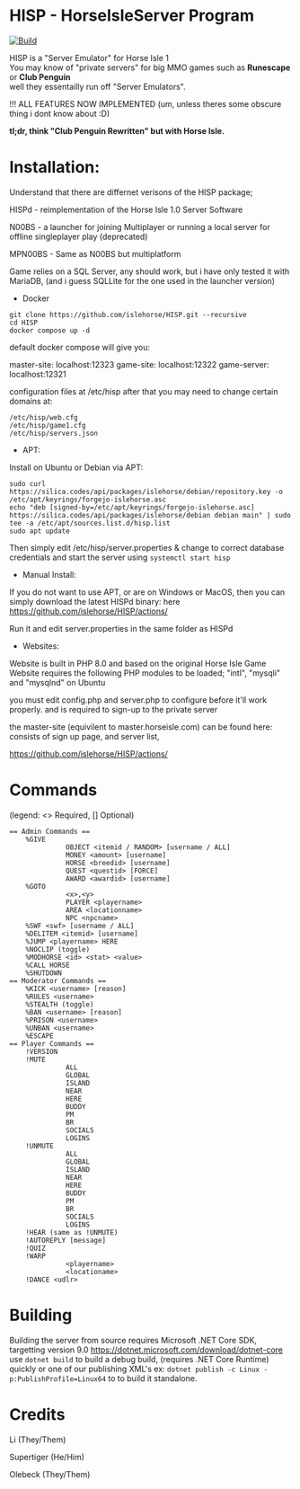 # HISP - HorseIsleServer Program

[![Build](https://github.com/islehorse/HISP/workflows/build/badge.svg)](https://github.com/islehorse/HISP/actions?query=workflow%3Abuild)

HISP is a "Server Emulator" for Horse Isle 1          
You may know of "private servers" for big MMO games such as **Runescape** or **Club Penguin**          
well they essentailly run off "Server Emulators".          

!!! ALL FEATURES NOW IMPLEMENTED (um, unless theres some obscure thing i dont know about :D)

**tl;dr, think "Club Penguin Rewritten" but with Horse Isle.**


# Installation:

Understand that there are differnet verisons of the HISP package;

HISPd - reimplementation of the Horse Isle 1.0 Server Software 

N00BS - a launcher for joining Multiplayer or running a local server for offline singleplayer play (deprecated)

MPN00BS - Same as N00BS but multiplatform

Game relies on a SQL Server, any should work, but i have only tested it with MariaDB, 
(and i guess SQLLite for the one used in the launcher version)

- Docker

```
git clone https://github.com/islehorse/HISP.git --recursive
cd HISP
docker compose up -d
```
default docker compose will give you: 

master-site: localhost:12323
game-site: localhost:12322
game-server: localhost:12321

configuration files at /etc/hisp 
after that you may need to change certain domains at:

```
/etc/hisp/web.cfg 
/etc/hisp/game1.cfg 
/etc/hisp/servers.json
```

- APT:

Install on Ubuntu or Debian via APT:
```
sudo curl https://silica.codes/api/packages/islehorse/debian/repository.key -o /etc/apt/keyrings/forgejo-islehorse.asc
echo "deb [signed-by=/etc/apt/keyrings/forgejo-islehorse.asc] https://silica.codes/api/packages/islehorse/debian debian main" | sudo tee -a /etc/apt/sources.list.d/hisp.list
sudo apt update
```

Then simply edit /etc/hisp/server.properties & change to correct database credentials
and start the server using ``systemctl start hisp``

- Manual Install:

If you do not want to use APT, or are on Windows or MacOS, then you can simply download the latest HISPd binary:
here https://github.com/islehorse/HISP/actions/

Run it and edit server.properties in the same folder as HISPd

- Websites:

Website is built in PHP 8.0 and based on the original Horse Isle Game Website
requires the following PHP modules to be loaded; "intl", "mysqli" and "mysqlnd" on Ubuntu

you must edit config.php and server.php to configure before it'll work properly.
and is required to sign-up to the private server

the master-site (equivilent to master.horseisle.com) can be found here:
consists of sign up page, and server list, 

https://github.com/islehorse/HISP/actions/

# Commands     
(legend: <> Required, [] Optional)
```
== Admin Commands ==            
    %GIVE                 
              OBJECT <itemid / RANDOM> [username / ALL]         
              MONEY <amount> [username]             
              HORSE <breedid> [username]         
              QUEST <questid> [FORCE]       
              AWARD <awardid> [username]
    %GOTO                             
              <x>,<y>         
              PLAYER <playername>        
              AREA <locationname>           
              NPC <npcname>             
    %SWF <swf> [username / ALL]
    %DELITEM <itemid> [username]
    %JUMP <playername> HERE              
    %NOCLIP (toggle)            
    %MODHORSE <id> <stat> <value>
    %CALL HORSE            
    %SHUTDOWN
== Moderator Commands ==         
    %KICK <username> [reason]         
    %RULES <username>          
    %STEALTH (toggle)        
    %BAN <username> [reason]     
    %PRISON <username>
    %UNBAN <username>       
    %ESCAPE               
== Player Commands ==         
    !VERSION 
    !MUTE                    
              ALL        
              GLOBAL       
              ISLAND        
              NEAR        
              HERE        
              BUDDY        
              PM        
              BR          
              SOCIALS         
              LOGINS            
    !UNMUTE              
              ALL         
              GLOBAL         
              ISLAND         
              NEAR        
              HERE         
              BUDDY       
              PM           
              BR             
              SOCIALS           
              LOGINS               
    !HEAR (same as !UNMUTE)            
    !AUTOREPLY [message]              
    !QUIZ                   
    !WARP           
              <playername>           
              <locationame>        
    !DANCE <udlr>       
```
 
# Building
 Building the server from source requires Microsoft .NET Core SDK, targetting version 9.0 https://dotnet.microsoft.com/download/dotnet-core
 use ``dotnet build`` to build a debug build, (requires .NET Core Runtime) quickly or one of our publishing XML's
 ex:
 ``dotnet publish -c Linux -p:PublishProfile=Linux64`` to to build it standalone.
 
 
 # Credits
 
Li (They/Them)

Supertiger (He/Him)

Olebeck (They/Them)
 
